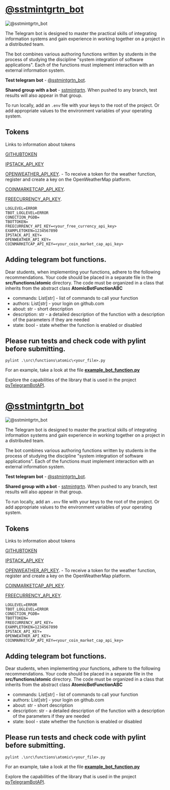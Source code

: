 # [@sstmintgrtn_bot](https://t.me/sstmintgrtn_bot)

![@sstmintgrtn_bot](https://www.gravatar.com/avatar/7ceee8792cfff9591510a6fe04131afa?size=200&default=robohash&forcedefault=y)

The Telegram bot is designed to master the practical skills of integrating information systems and gain experience in working together on a project in a distributed team.

The bot combines various authoring functions written by students in the process of studying the discipline "system integration of software applications".
Each of the functions must implement interaction with an external information system.

**Test telegram bot** - [@sstmintgrtn_bot](https://t.me/sstmintgrtn_bot).

**Shared group with a bot** - [sstmintgrtn](https://t.me/sstmintgrtn). When pushed to any branch, test results will also appear in that group.

To run locally, add an `.env` file with your keys to the root of the project. Or add appropriate values to the environment variables of your operating system.

## Tokens

Links to information about tokens

[GITHUBTOKEN](https://docs.github.com/en/authentication/keeping-your-account-and-data-secure/creating-a-personal-access-token)

[IPSTACK_API_KEY](https://ipstack.com/)

[OPENWEATHER_API_KEY](https://openweathermap.org). - To receive a token for the weather function, register and create a key on the OpenWeatherMap platform.

[COINMARKETCAP_API_KEY](https://coinmarketcap.com/api/documentation/v1/#section/Quick-Start-Guide).

[FREECURRENCY_API_KEY](https://freecurrencyapi.com/).

```
LOGLEVEL=ERROR
TBOT_LOGLEVEL=ERROR
CONECTION_PGDB=
TBOTTOKEN=
FREECURRENCY_API_KEY=<your_free_currency_api_key>
EXAMPLETOKEN=1234567890
IPSTACK_API_KEY=
OPENWEATHER_API_KEY=
COINMARKETCAP_API_KEY=<your_coin_market_cap_api_key>

```

## Adding telegram bot functions.

Dear students, when implementing your functions, adhere to the following recommendations.
Your code should be placed in a separate file in the **src/functions/atomic** directory.
The code must be organized in a class that inherits from the abstract class **AtomicBotFunctionABC**

- commands: List[str] - list of commands to call your function
- authors: List[str] - your login on github.com
- about: str - short description
- description: str - a detailed description of the function with a description of the parameters if they are needed
- state: bool - state whether the function is enabled or disabled

## Please run tests and check code with pylint before submitting.

```
pylint .\src\functions\atomic\<your_file>.py
```

For an example, take a look at the file **[example_bot_function.py](https://github.com/IHVH/system-integration-bot-2/blob/master/src/functions/atomic/example_bot_function.py)**

Explore the capabilities of the library that is used in the project [pyTelegramBotAPI](https://github.com/eternnoir/pyTelegramBotAPI).

# [@sstmintgrtn_bot](https://t.me/sstmintgrtn_bot)

![@sstmintgrtn_bot](https://www.gravatar.com/avatar/7ceee8792cfff9591510a6fe04131afa?size=200&default=robohash&forcedefault=y)

The Telegram bot is designed to master the practical skills of integrating information systems and gain experience in working together on a project in a distributed team.

The bot combines various authoring functions written by students in the process of studying the discipline "system integration of software applications".
Each of the functions must implement interaction with an external information system.

**Test telegram bot** - [@sstmintgrtn_bot](https://t.me/sstmintgrtn_bot).

**Shared group with a bot** - [sstmintgrtn](https://t.me/sstmintgrtn). When pushed to any branch, test results will also appear in that group.

To run locally, add an `.env` file with your keys to the root of the project. Or add appropriate values to the environment variables of your operating system.

## Tokens

Links to information about tokens

[GITHUBTOKEN](https://docs.github.com/en/authentication/keeping-your-account-and-data-secure/creating-a-personal-access-token)

[IPSTACK_API_KEY](https://ipstack.com/)

[OPENWEATHER_API_KEY](https://openweathermap.org). - To receive a token for the weather function, register and create a key on the OpenWeatherMap platform.

[COINMARKETCAP_API_KEY](https://coinmarketcap.com/api/documentation/v1/#section/Quick-Start-Guide).

[FREECURRENCY_API_KEY](https://freecurrencyapi.com/).

```
LOGLEVEL=ERROR
TBOT_LOGLEVEL=ERROR
CONECTION_PGDB=
TBOTTOKEN=
FREECURRENCY_API_KEY=
EXAMPLETOKEN=1234567890
IPSTACK_API_KEY=
OPENWEATHER_API_KEY=
COINMARKETCAP_API_KEY=<your_coin_market_cap_api_key>

```

## Adding telegram bot functions.

Dear students, when implementing your functions, adhere to the following recommendations.
Your code should be placed in a separate file in the **src/functions/atomic** directory.
The code must be organized in a class that inherits from the abstract class **AtomicBotFunctionABC**

- commands: List[str] - list of commands to call your function
- authors: List[str] - your login on github.com
- about: str - short description
- description: str - a detailed description of the function with a description of the parameters if they are needed
- state: bool - state whether the function is enabled or disabled

## Please run tests and check code with pylint before submitting.

```
pylint .\src\functions\atomic\<your_file>.py
```

For an example, take a look at the file **[example_bot_function.py](https://github.com/IHVH/system-integration-bot-2/blob/master/src/functions/atomic/example_bot_function.py)**

Explore the capabilities of the library that is used in the project [pyTelegramBotAPI](https://github.com/eternnoir/pyTelegramBotAPI).
